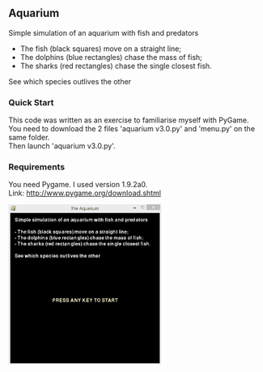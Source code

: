 ## Aquarium
Simple simulation of an aquarium with fish and predators

- The fish (black squares) move on a straight line;
- The dolphins (blue rectangles) chase the mass of fish;
- The sharks (red rectangles) chase the single closest fish.

See which species outlives the other

### Quick Start
This code was written as an exercise to familiarise myself with PyGame.  
You need to download the 2 files 'aquarium v3.0.py' and 'menu.py' on the same folder.  
Then launch 'aquarium v3.0.py'.

### Requirements
You need Pygame. I used version 1.9.2a0.   
Link: http://www.pygame.org/download.shtml

<img src="Aquarium.gif" width="60%" />



